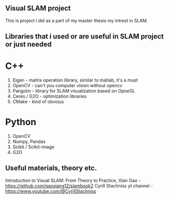 ## Visual SLAM project 
This is project i did as a part of my master thesis my intrest in SLAM. 

## Libraries that i used or are useful in SLAM project or just needed  
# C++ 
1. Eigen - matrix operation library, similar to matlab, it's a must 
2. OpenCV - can't you computer vision without opencv
3. Pangolin - library for SLAM visualization based on OpneGL 
4. Ceres / G2O - optimization libraries
5. CMake - kind of obvoius 

# Python 
1. OpenCV 
2. Numpy, Pandas 
3. Scikit / Scikit-image
4. G2O


## Useful materials, theory etc. 

Introduction to Visual SLAM: From Theory to Practice, Xian Gao - https://github.com/gaoxiang12/slambook2 
Cyrill Stachniss yt channel - https://www.youtube.com/@CyrillStachniss

